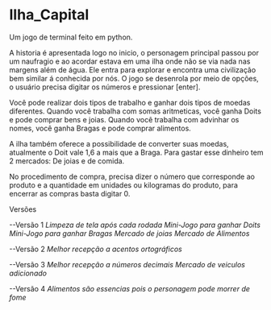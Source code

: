 # Ilha_Capital

Um jogo de terminal feito em python.

A historia é apresentada logo no inicio, o personagem principal passou por um naufragio e ao acordar estava em uma ilha onde não se via nada nas margens além de água. Ele entra para explorar e encontra uma civilização bem similar á conhecida por nós. O jogo se desenrola por meio de opções, o usuário precisa digitar os números e pressionar [enter].

Você pode realizar dois tipos de trabalho e ganhar dois tipos de moedas diferentes.
Quando você trabalha com somas aritmeticas, você ganha Doits e pode comprar bens e joias.
Quando você trabalha com advinhar os nomes, você ganha Bragas e pode comprar alimentos.

A ilha também oferece a possibilidade de converter suas moedas, atualmente o Doit vale 1,6 a mais que a Braga. Para gastar esse dinheiro tem 2 mercados: De joias e de comida.

No procedimento de compra, precisa dizer o número que corresponde ao produto e a quantidade em unidades ou kilogramas do produto, para encerrar as compras basta digitar 0.


Versões

--Versão 1
*Limpeza de tela após cada rodada*
*Mini-Jogo para ganhar Doits*
*Mini-Jogo para ganhar Bragas*
*Mercado de joias*
*Mercado de Alimentos*

--Versão 2
*Melhor recepção a acentos ortográficos*

--Versão 3
*Melhor recepção a números decimais*
*Mercado de veiculos adicionado*

--Versão 4
*Alimentos são essencias pois o personagem pode morrer de fome*

